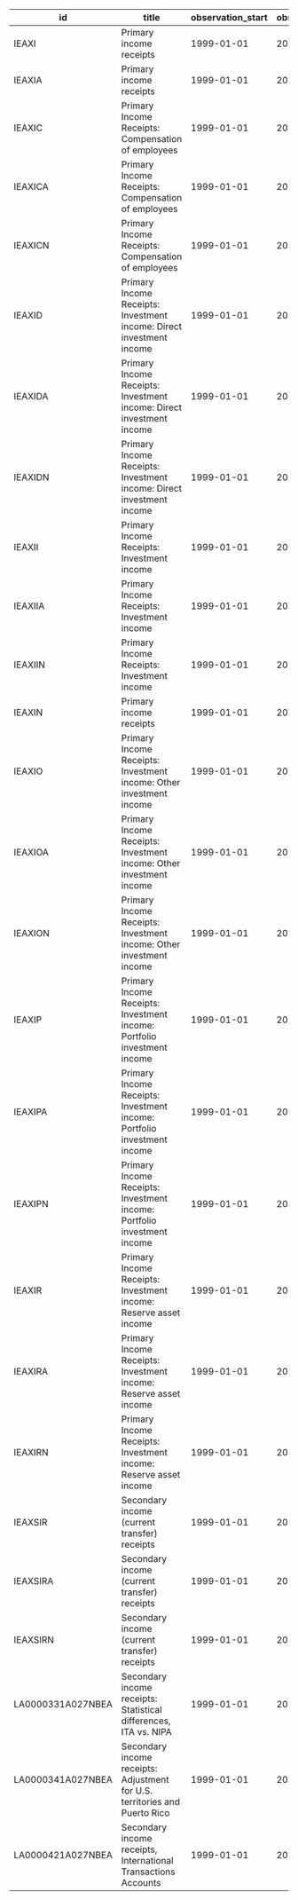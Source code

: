 | id                | title                                                                      | observation_start   | observation_end   |
|-------------------|----------------------------------------------------------------------------|---------------------|-------------------|
| IEAXI             | Primary income receipts                                                    | 1999-01-01          | 2022-01-01        |
| IEAXIA            | Primary income receipts                                                    | 1999-01-01          | 2021-01-01        |
| IEAXIC            | Primary Income Receipts: Compensation of employees                         | 1999-01-01          | 2022-01-01        |
| IEAXICA           | Primary Income Receipts: Compensation of employees                         | 1999-01-01          | 2021-01-01        |
| IEAXICN           | Primary Income Receipts: Compensation of employees                         | 1999-01-01          | 2022-01-01        |
| IEAXID            | Primary Income Receipts: Investment income: Direct investment income       | 1999-01-01          | 2022-01-01        |
| IEAXIDA           | Primary Income Receipts: Investment income: Direct investment income       | 1999-01-01          | 2021-01-01        |
| IEAXIDN           | Primary Income Receipts: Investment income: Direct investment income       | 1999-01-01          | 2022-01-01        |
| IEAXII            | Primary Income Receipts: Investment income                                 | 1999-01-01          | 2022-01-01        |
| IEAXIIA           | Primary Income Receipts: Investment income                                 | 1999-01-01          | 2021-01-01        |
| IEAXIIN           | Primary Income Receipts: Investment income                                 | 1999-01-01          | 2022-01-01        |
| IEAXIN            | Primary income receipts                                                    | 1999-01-01          | 2022-01-01        |
| IEAXIO            | Primary Income Receipts: Investment income: Other investment income        | 1999-01-01          | 2022-01-01        |
| IEAXIOA           | Primary Income Receipts: Investment income: Other investment income        | 1999-01-01          | 2021-01-01        |
| IEAXION           | Primary Income Receipts: Investment income: Other investment income        | 1999-01-01          | 2022-01-01        |
| IEAXIP            | Primary Income Receipts: Investment income: Portfolio investment income    | 1999-01-01          | 2022-01-01        |
| IEAXIPA           | Primary Income Receipts: Investment income: Portfolio investment income    | 1999-01-01          | 2021-01-01        |
| IEAXIPN           | Primary Income Receipts: Investment income: Portfolio investment income    | 1999-01-01          | 2022-01-01        |
| IEAXIR            | Primary Income Receipts: Investment income: Reserve asset income           | 1999-01-01          | 2022-01-01        |
| IEAXIRA           | Primary Income Receipts: Investment income: Reserve asset income           | 1999-01-01          | 2021-01-01        |
| IEAXIRN           | Primary Income Receipts: Investment income: Reserve asset income           | 1999-01-01          | 2022-01-01        |
| IEAXSIR           | Secondary income (current transfer) receipts                               | 1999-01-01          | 2022-01-01        |
| IEAXSIRA          | Secondary income (current transfer) receipts                               | 1999-01-01          | 2021-01-01        |
| IEAXSIRN          | Secondary income (current transfer) receipts                               | 1999-01-01          | 2022-01-01        |
| LA0000331A027NBEA | Secondary income receipts: Statistical differences, ITA vs. NIPA           | 1999-01-01          | 2021-01-01        |
| LA0000341A027NBEA | Secondary income receipts: Adjustment for U.S. territories and Puerto Rico | 1999-01-01          | 2021-01-01        |
| LA0000421A027NBEA | Secondary income receipts, International Transactions Accounts             | 1999-01-01          | 2021-01-01        |